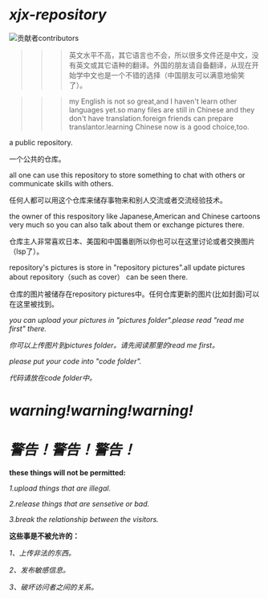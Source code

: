 # ***xjx-repository***

![贡献者contributors](https://github.com/xjxgithub/xjx-repository-social-communicate/graphs/contributors)

>>>英文水平不高，其它语言也不会，所以很多文件还是中文，没有英文或其它语种的翻译。外国的朋友请自备翻译，从现在开始学中文也是一个不错的选择（中国朋友可以满意地偷笑了）。

>>>my English is not so great,and I haven't learn other languages yet.so many files are still in Chinese and they don't have translation.foreign friends can prepare translantor.learning Chinese now is a good choice,too.

a public repository.

一个公共的仓库。

all one can use this repository to store something to chat with others or communicate skills with others.

任何人都可以用这个仓库来储存事物来和别人交流或者交流经验技术。

the owner of this respository like Japanese,American and Chinese cartoons very much so you can also talk about them or exchange pictures there.

仓库主人非常喜欢日本、美国和中国番剧所以你也可以在这里讨论或者交换图片（lsp了）。

repository's pictures is store in "repository pictures".all update pictures about repository（such as cover） can be seen there.

仓库的图片被储存在repository pictures中。任何仓库更新的图片(比如封面)可以在这里被找到。

*you can upload your pictures in "pictures folder".please read "read me first" there.*

*你可以上传图片到pictures folder。请先阅读那里的read me first。*

*please put your code into "code folder".*

*代码请放在code folder中。*

# ***warning!warning!warning!***

# ***警告！警告！警告！***

**these things will not be permitted:**

*1.upload things that are illegal.*

*2.release things that are sensetive or bad.*

*3.break the relationship between the visitors.*

**这些事是不被允许的：**

*1、上传非法的东西。*

*2、发布敏感信息。*

*3、破坏访问者之间的关系。*
